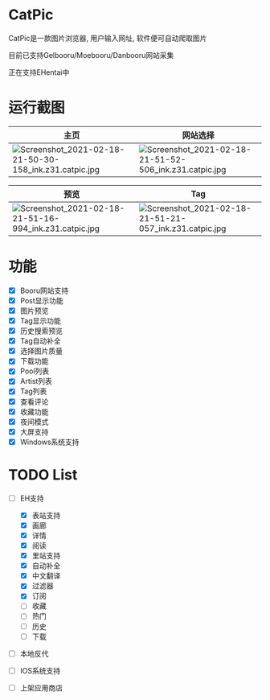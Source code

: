 # CatPic
CatPic是一款图片浏览器, 用户输入网址, 软件便可自动爬取图片

目前已支持Gelbooru/Moebooru/Danbooru网站采集

正在支持EHentai中

# 运行截图

|主页|网站选择|
|--|--|
|![Screenshot_2021-02-18-21-50-30-158_ink.z31.catpic.jpg](https://i.loli.net/2021/02/18/TZUVvlkNaFc1mLd.jpg)|![Screenshot_2021-02-18-21-51-52-506_ink.z31.catpic.jpg](https://i.loli.net/2021/02/18/jVRTS1yg9lOsI5h.jpg)|


|预览|Tag|
|--|--|
|![Screenshot_2021-02-18-21-51-16-994_ink.z31.catpic.jpg](https://i.loli.net/2021/02/18/EwCUdZkAfBDRGTq.jpg)|![Screenshot_2021-02-18-21-51-21-057_ink.z31.catpic.jpg](https://i.loli.net/2021/02/18/1rIFKZ4tShdvoYG.jpg)|



# 功能
- [x] Booru网站支持
- [x] Post显示功能
- [x] 图片预览
- [x] Tag显示功能
- [x] 历史搜索预览
- [x] Tag自动补全
- [x] 选择图片质量
- [x] 下载功能
- [x] Pool列表
- [x] Artist列表
- [x] Tag列表
- [x] 查看评论
- [x] 收藏功能
- [x] 夜间模式
- [x] 大屏支持
- [x] Windows系统支持

# TODO List
- [ ] EH支持
  - [x] 表站支持
  - [x] 画廊
  - [x] 详情
  - [x] 阅读
  - [x] 里站支持
  - [x] 自动补全
  - [x] 中文翻译
  - [x] 过滤器
  - [x] 订阅
  - [ ] 收藏
  - [ ] 热门
  - [ ] 历史
  - [ ] 下载
- [ ] 本地反代
- [ ] IOS系统支持
- [ ] 上架应用商店


